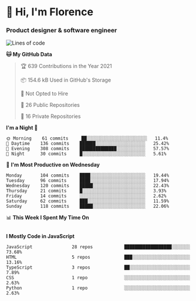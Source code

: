 <h1>👋 Hi, I'm Florence</h1>
<h3>Product designer & software engineer</h3>



<!--START_SECTION:waka-->
![Lines of code](https://img.shields.io/badge/From%20Hello%20World%20I%27ve%20Written-1%20Million%20lines%20of%20code-blue)

**🐱 My GitHub Data** 

> 🏆 639 Contributions in the Year 2021
 > 
> 📦 154.6 kB Used in GitHub's Storage 
 > 
> 🚫 Not Opted to Hire
 > 
> 📜 26 Public Repositories 
 > 
> 🔑 16 Private Repositories  
 > 
**I'm a Night 🦉** 

```text
🌞 Morning    61 commits     ██░░░░░░░░░░░░░░░░░░░░░░░   11.4% 
🌆 Daytime    136 commits    ██████░░░░░░░░░░░░░░░░░░░   25.42% 
🌃 Evening    308 commits    ██████████████░░░░░░░░░░░   57.57% 
🌙 Night      30 commits     █░░░░░░░░░░░░░░░░░░░░░░░░   5.61%

```
📅 **I'm Most Productive on Wednesday** 

```text
Monday       104 commits    ████░░░░░░░░░░░░░░░░░░░░░   19.44% 
Tuesday      96 commits     ████░░░░░░░░░░░░░░░░░░░░░   17.94% 
Wednesday    120 commits    █████░░░░░░░░░░░░░░░░░░░░   22.43% 
Thursday     21 commits     █░░░░░░░░░░░░░░░░░░░░░░░░   3.93% 
Friday       14 commits     ░░░░░░░░░░░░░░░░░░░░░░░░░   2.62% 
Saturday     62 commits     ███░░░░░░░░░░░░░░░░░░░░░░   11.59% 
Sunday       118 commits    █████░░░░░░░░░░░░░░░░░░░░   22.06%

```


📊 **This Week I Spent My Time On** 

```text
```

**I Mostly Code in JavaScript** 

```text
JavaScript               28 repos            ██████████████████░░░░░░░   73.68% 
HTML                     5 repos             ███░░░░░░░░░░░░░░░░░░░░░░   13.16% 
TypeScript               3 repos             ██░░░░░░░░░░░░░░░░░░░░░░░   7.89% 
CSS                      1 repo              ░░░░░░░░░░░░░░░░░░░░░░░░░   2.63% 
Python                   1 repo              ░░░░░░░░░░░░░░░░░░░░░░░░░   2.63%

```



<!--END_SECTION:waka-->
